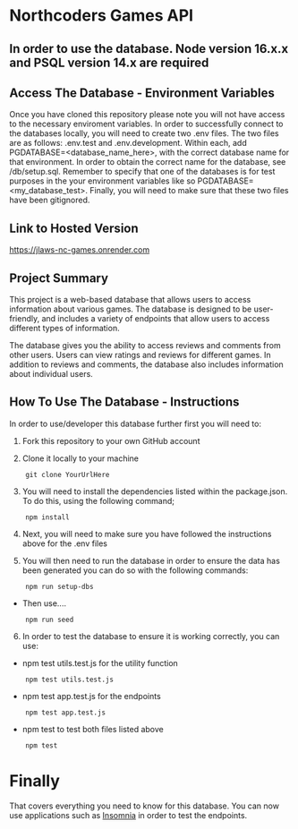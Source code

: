 # Northcoders Games API

## In order to use the database. Node version 16.x.x and PSQL version 14.x are required

## Access The Database - Environment Variables

Once you have cloned this repository please note you will not have access to the necessary enviroment variables. In order to successfully connect to the databases locally, you will need to create two .env files. The two files are as follows: .env.test and .env.development. Within each, add PGDATABASE=<database_name_here>, with the correct database name for that environment. In order to obtain the correct name for the database, see /db/setup.sql. Remember to specify that one of the databases is for test purposes in the your environment variables like so PGDATABASE=<my_database_test>. Finally, you will need to make sure that these two files have been gitignored.

## Link to Hosted Version

https://jlaws-nc-games.onrender.com

## Project Summary

This project is a web-based database that allows users to access information about various games. The database is designed to be user-friendly, and includes a variety of endpoints that allow users to access different types of information.

The database gives you the ability to access reviews and comments from other users. Users can view ratings and reviews for different games. In addition to reviews and comments, the database also includes information about individual users.

## How To Use The Database - Instructions

In order to use/developer this database further first you will need to:

1. Fork this repository to your own GitHub account

2. Clone it locally to your machine

```
    git clone YourUrlHere
```

3. You will need to install the dependencies listed within the package.json. To do this, using the following command;

```
    npm install
```

4. Next, you will need to make sure you have followed the instructions above for the .env files

5. You will then need to run the database in order to ensure the data has been generated you can do so with the following commands:

```
    npm run setup-dbs
```

- Then use....

```
    npm run seed
```

6. In order to test the database to ensure it is working correctly, you can use:

- npm test utils.test.js for the utility function

```
    npm test utils.test.js
```

- npm test app.test.js for the endpoints

```
    npm test app.test.js
```

- npm test to test both files listed above

```
    npm test
```

# Finally

That covers everything you need to know for this database. You can now use applications such as [Insomnia](https://insomnia.rest/) in order to test the endpoints.
